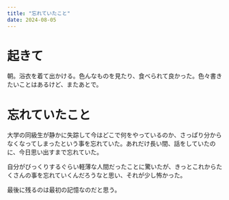 ```yaml
---
title: "忘れていたこと"
date: 2024-08-05
---
```


# 起きて
朝。浴衣を着て出かける。色んなものを見たり、食べられて良かった。色々書きたいことはあるけど、またあとで。


# 忘れていたこと
大学の同級生が静かに失踪して今はどこで何をやっているのか、さっぱり分からなくなってしまったという事を忘れていた。あれだけ長い間、話をしていたのに、今日思い出すまで忘れていた。

自分がびっくりするぐらい軽薄な人間だったことに驚いたが、きっとこれからたくさんの事を忘れていくんだろうなと思い、それが少し怖かった。

最後に残るのは最初の記憶なのだと思う。